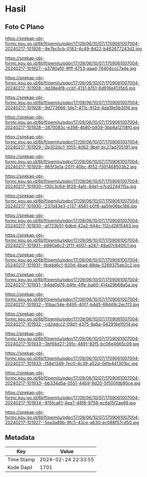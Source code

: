 # Hasil

## Foto C Plano

https://sirekap-obj-formc.kpu.go.id/6b1f/pemilu/pdpr/17/09/06/10/07/1709061007004-20240217-101926--8e7bc5cb-0183-4c49-8d22-b462677243d2.jpg

https://sirekap-obj-formc.kpu.go.id/6b1f/pemilu/pdpr/17/09/06/10/07/1709061007004-20240217-101927--a3780a10-9fff-4753-aaad-76404ccc7a4e.jpg

https://sirekap-obj-formc.kpu.go.id/6b1f/pemilu/pdpr/17/09/06/10/07/1709061007004-20240217-101928--dd38e4f8-ccbf-4131-b151-6d916e4135b5.jpg

https://sirekap-obj-formc.kpu.go.id/6b1f/pemilu/pdpr/17/09/06/10/07/1709061007004-20240217-101928--9d773666-1de7-471c-912d-4da19e5b30f4.jpg

https://sirekap-obj-formc.kpu.go.id/6b1f/pemilu/pdpr/17/09/06/10/07/1709061007004-20240217-101928--3870083c-e398-4b80-b939-3bb8a12118f0.jpg

https://sirekap-obj-formc.kpu.go.id/6b1f/pemilu/pdpr/17/09/06/10/07/1709061007004-20240217-101929--2b302dc1-1055-4062-9bef-bc27ad705191.jpg

https://sirekap-obj-formc.kpu.go.id/6b1f/pemilu/pdpr/17/09/06/10/07/1709061007004-20240217-101929--865f3e1a-2011-40bc-8f52-f301468503b2.jpg

https://sirekap-obj-formc.kpu.go.id/6b1f/pemilu/pdpr/17/09/06/10/07/1709061007004-20240217-101930--f30c3c6d-9f29-4afc-84e1-e7cd2244115a.jpg

https://sirekap-obj-formc.kpu.go.id/6b1f/pemilu/pdpr/17/09/06/10/07/1709061007004-20240217-101930--237d43e3-c137-4581-b0f8-aa5fe06bc186.jpg

https://sirekap-obj-formc.kpu.go.id/6b1f/pemilu/pdpr/17/09/06/10/07/1709061007004-20240217-101930--af723b51-6dbd-42a2-944c-112cd2615463.jpg

https://sirekap-obj-formc.kpu.go.id/6b1f/pemilu/pdpr/17/09/06/10/07/1709061007004-20240217-101931--b980a6c2-2f11-4007-a287-48a07c640fc1.jpg

https://sirekap-obj-formc.kpu.go.id/6b1f/pemilu/pdpr/17/09/06/10/07/1709061007004-20240217-101931--fbddd6c1-920d-4bad-88da-5269375eb2c2.jpg

https://sirekap-obj-formc.kpu.go.id/6b1f/pemilu/pdpr/17/09/06/10/07/1709061007004-20240217-101931--64dd0d76-b4fe-4ffe-ba60-414a29b68a5a.jpg

https://sirekap-obj-formc.kpu.go.id/6b1f/pemilu/pdpr/17/09/06/10/07/1709061007004-20240217-101932--10bac54e-6495-40f7-b4d5-69d49c2ec113.jpg

https://sirekap-obj-formc.kpu.go.id/6b1f/pemilu/pdpr/17/09/06/10/07/1709061007004-20240217-101932--cd2ddcc2-09d1-4375-8a5a-042916e1f014.jpg

https://sirekap-obj-formc.kpu.go.id/6b1f/pemilu/pdpr/17/09/06/10/07/1709061007004-20240217-101933--3bf66d27-291c-4891-92f5-bc06e4665c09.jpg

https://sirekap-obj-formc.kpu.go.id/6b1f/pemilu/pdpr/17/09/06/10/07/1709061007004-20240217-101933--f58e1349-7ec0-4c39-a52d-0d1e441301bc.jpg

https://sirekap-obj-formc.kpu.go.id/6b1f/pemilu/pdpr/17/09/06/10/07/1709061007004-20240217-101933--bb334d5a-0551-44b9-9d20-5f500fdb90ce.jpg

https://sirekap-obj-formc.kpu.go.id/6b1f/pemilu/pdpr/17/09/06/10/07/1709061007004-20240217-101934--815fca61-4ea7-48f8-9759-ec6a15f2ae69.jpg

https://sirekap-obj-formc.kpu.go.id/6b1f/pemilu/pdpr/17/09/06/10/07/1709061007004-20240217-101927--5ea3a89b-9fc5-43ce-a630-ec088f57cd50.jpg


## Metadata

| Key        | Value               |
| ---------- | ------------------- |
| Time Stamp | 2024-02-24 22:33:55 |
| Kode Dapil | 1701                |



